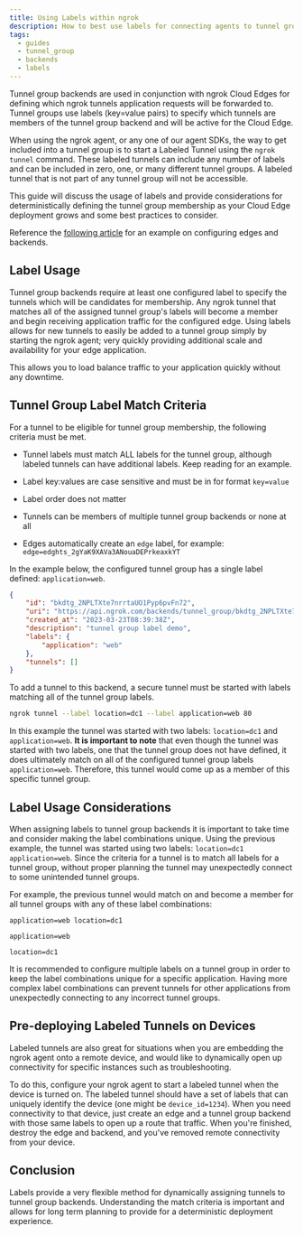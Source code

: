 ```yaml
---
title: Using Labels within ngrok
description: How to best use labels for connecting agents to tunnel group backends
tags:
  - guides
  - tunnel_group
  - backends
  - labels
---
```


Tunnel group backends are used in conjunction with ngrok Cloud Edges for defining which ngrok tunnels application requests will be forwarded to. Tunnel groups use labels (key=value pairs) to specify which tunnels are members of the tunnel group backend and will be active for the Cloud Edge.

When using the ngrok agent, or any one of our agent SDKs, the way to get included into a tunnel group is to start a Labeled Tunnel using the `ngrok tunnel` command. These labeled tunnels can include any number of labels and can be included in zero, one, or many different tunnel groups. A labeled tunnel that is not part of any tunnel group will not be accessible.

This guide will discuss the usage of labels and provide considerations for deterministically defining the tunnel group membership as your Cloud Edge deployment grows and some best practices to consider.

Reference the [following article](/docs/guides/other-guides/how-to-round-robin-load-balance-with-ngrok-cloud-edges.mdx) for an example on configuring edges and backends.

## Label Usage

Tunnel group backends require at least one configured label to specify the tunnels which will be candidates for membership. Any ngrok tunnel that matches all of the assigned tunnel group's labels will become a member and begin receiving application traffic for the configured edge. Using labels allows for new tunnels to easily be added to a tunnel group simply by starting the ngrok agent; very quickly providing additional scale and availability for your edge application.

This allows you to load balance traffic to your application quickly without any downtime.

## Tunnel Group Label Match Criteria

For a tunnel to be eligible for tunnel group membership, the following criteria must be met.

- Tunnel labels must match ALL labels for the tunnel group, although labeled tunnels can have additional labels. Keep reading for an example.

- Label key:values are case sensitive and must be in for format `key=value`

- Label order does not matter

- Tunnels can be members of multiple tunnel group backends or none at all

- Edges automatically create an `edge` label, for example: `edge=edghts_2gYaK9XAVa3ANouaDEPrkeaxkYT`

In the example below, the configured tunnel group has a single label defined: `application=web`.

```json
{
	"id": "bkdtg_2NPLTXte7nrrtaUO1Pyp6pvFn72",
	"uri": "https://api.ngrok.com/backends/tunnel_group/bkdtg_2NPLTXte7nrrtaUO1Pyp6pvFn72",
	"created_at": "2023-03-23T08:39:38Z",
	"description": "tunnel group label demo",
	"labels": {
		"application": "web"
	},
	"tunnels": []
}
```

To add a tunnel to this backend, a secure tunnel must be started with labels matching all of the tunnel group labels.

```bash
ngrok tunnel --label location=dc1 --label application=web 80
```

In this example the tunnel was started with two labels: `location=dc1` and `application=web`. <strong>It is important to note</strong> that even though the tunnel was started with two labels, one that the tunnel group does not have defined, it does ultimately match on all of the configured tunnel group labels `application=web`. Therefore, this tunnel would come up as a member of this specific tunnel group.

## Label Usage Considerations

When assigning labels to tunnel group backends it is important to take time and consider making the label combinations unique. Using the previous example, the tunnel was started using two labels: `location=dc1 application=web`. Since the criteria for a tunnel is to match all labels for a tunnel group, without proper planning the tunnel may unexpectedly connect to some unintended tunnel groups.

For example, the previous tunnel would match on and become a member for all tunnel groups with any of these label combinations:

`application=web location=dc1`

`application=web`

`location=dc1`

It is recommended to configure multiple labels on a tunnel group in order to keep the label combinations unique for a specific application. Having more complex label combinations can prevent tunnels for other applications from unexpectedly connecting to any incorrect tunnel groups.

## Pre-deploying Labeled Tunnels on Devices

Labeled tunnels are also great for situations when you are embedding the ngrok agent onto a remote device, and would like to dynamically open up connectivity for specific instances such as troubleshooting.

To do this, configure your ngrok agent to start a labeled tunnel when the device is turned on. The labeled tunnel should have a set of labels that can uniquely identify the device (one might be `device_id=1234`). When you need connectivity to that device, just create an edge and a tunnel group backend with those same labels to open up a route that traffic. When you're finished, destroy the edge and backend, and you've removed remote connectivity from your device.

## Conclusion

Labels provide a very flexible method for dynamically assigning tunnels to tunnel group backends. Understanding the match criteria is important and allows for long term planning to provide for a deterministic deployment experience.
